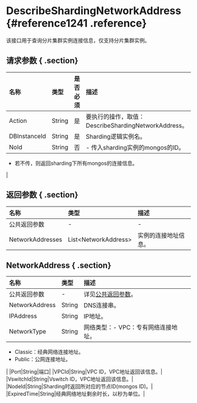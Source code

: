 # DescribeShardingNetworkAddress {#reference1241 .reference}

该接口用于查询分片集群实例连接信息，仅支持分片集群实例。

## 请求参数 { .section}

|名称|类型|是否必须|描述|
|:-|:-|:---|:-|
|Action|String|是|要执行的操作，取值：DescribeShardingNetworkAddress。|
|DBInstanceId|String|是|Sharding逻辑实例名。|
|NoId|String|否| -   传入sharding实例的mongos的ID。
-   若不传，则返回sharding下所有mongos的连接信息。

 |

## 返回参数 { .section}

|名称|类型|描述|
|:-|:-|:-|
|公共返回参数|-|-|
|NetworkAddresses|List<NetworkAddress\>|实例的连接地址信息。|

## NetworkAddress { .section}

|名称|类型|描述|
|:-|:-|:-|
|公共返回参数|-|详见[公共返回参数](intl.zh-CN/API参考/API参考/公共参数.md#)。|
|NetworkAddress|String|DNS连接串。|
|IPAddress|String|IP地址。|
|NetworkType|String|网络类型：-   VPC：专有网络连接地址。
-   Classic：经典网络连接地址。
-   Public：公网连接地址。

|
|Port|String|端口|
|VPCId|String|VPC ID，VPC地址返回该信息。|
|VswitchId|String|Vswitch ID，VPC地址返回该信息。|
|NodeId|String|Sharding时返回所对应的节点ID\(mongos ID\)。|
|ExpiredTime|String|经典网络地址剩余时长，以秒为单位。|

